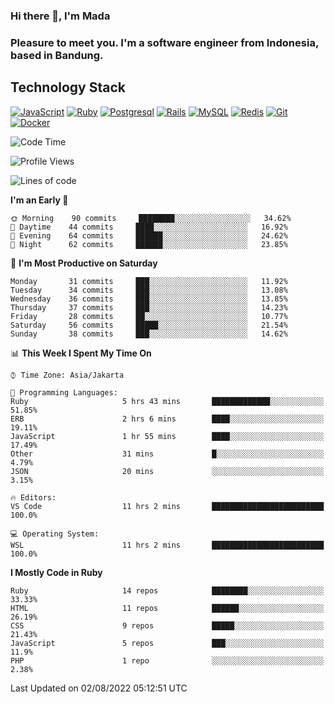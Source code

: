 ### Hi there 👋, I'm Mada
### Pleasure to meet you. I'm a software engineer from Indonesia, based in Bandung.

## Technology Stack

[![JavaScript](https://img.shields.io/badge/-JavaScript-%23F7DF1C?style=flat-square&logo=javascript&logoColor=000000&labelColor=%23F7DF1C&color=%23FFCE5A)](https://www.javascript.com/)
[![Ruby](https://img.shields.io/badge/Ruby-CC342D?style=flat-square&logo=ruby&logoColor=white)](https://www.ruby-lang.org/en/)
[![Postgresql](https://img.shields.io/badge/PostgreSQL-316192?style=flat-square&logo=postgresql&logoColor=ffffff)](https://www.postgresql.org/)
[![Rails](https://img.shields.io/badge/Ruby_on_Rails-CC0000?style=flat-square&logo=ruby-on-rails&logoColor=white)](https://rubyonrails.org/)
[![MySQL](https://img.shields.io/badge/-MySQL-4479A1?style=flat-square&logo=MySQL&logoColor=ffffff)](https://www.mysql.com/)
[![Redis](https://img.shields.io/badge/-Redis-DC382D?style=flat-square&logo=Redis&logoColor=ffffff)](https://redis.io/)
[![Git](https://img.shields.io/badge/-Git-%23F05032?style=flat-square&logo=git&logoColor=%23ffffff)](https://git-scm.com/)
[![Docker](https://img.shields.io/badge/-Docker-2496ED?style=flat-square&logo=docker&logoColor=ffffff)](https://www.docker.com/)
<!--
**madaarya/madaarya** is a ✨ _special_ ✨ repository because its `README.md` (this file) appears on your GitHub profile.

Here are some ideas to get you started:

- 🔭 I’m currently working on ...
- 🌱 I’m currently learning ...
- 👯 I’m looking to collaborate on ...
- 🤔 I’m looking for help with ...
- 💬 Ask me about ...
- 📫 How to reach me: ...
- 😄 Pronouns: ...
- ⚡ Fun fact: ...
-->
<!--START_SECTION:waka-->
![Code Time](http://img.shields.io/badge/Code%20Time-4%2C826%20hrs%2021%20mins-blue)

![Profile Views](http://img.shields.io/badge/Profile%20Views-1-blue)

![Lines of code](https://img.shields.io/badge/From%20Hello%20World%20I%27ve%20Written-1%20Million%20lines%20of%20code-blue)

**I'm an Early 🐤** 

```text
🌞 Morning    90 commits     ████████░░░░░░░░░░░░░░░░░   34.62% 
🌆 Daytime    44 commits     ████░░░░░░░░░░░░░░░░░░░░░   16.92% 
🌃 Evening    64 commits     ██████░░░░░░░░░░░░░░░░░░░   24.62% 
🌙 Night      62 commits     ██████░░░░░░░░░░░░░░░░░░░   23.85%

```
📅 **I'm Most Productive on Saturday** 

```text
Monday       31 commits     ███░░░░░░░░░░░░░░░░░░░░░░   11.92% 
Tuesday      34 commits     ███░░░░░░░░░░░░░░░░░░░░░░   13.08% 
Wednesday    36 commits     ███░░░░░░░░░░░░░░░░░░░░░░   13.85% 
Thursday     37 commits     ███░░░░░░░░░░░░░░░░░░░░░░   14.23% 
Friday       28 commits     ██░░░░░░░░░░░░░░░░░░░░░░░   10.77% 
Saturday     56 commits     █████░░░░░░░░░░░░░░░░░░░░   21.54% 
Sunday       38 commits     ███░░░░░░░░░░░░░░░░░░░░░░   14.62%

```


📊 **This Week I Spent My Time On** 

```text
⌚︎ Time Zone: Asia/Jakarta

💬 Programming Languages: 
Ruby                     5 hrs 43 mins       █████████████░░░░░░░░░░░░   51.85% 
ERB                      2 hrs 6 mins        ████░░░░░░░░░░░░░░░░░░░░░   19.11% 
JavaScript               1 hr 55 mins        ████░░░░░░░░░░░░░░░░░░░░░   17.49% 
Other                    31 mins             █░░░░░░░░░░░░░░░░░░░░░░░░   4.79% 
JSON                     20 mins             ░░░░░░░░░░░░░░░░░░░░░░░░░   3.15%

🔥 Editors: 
VS Code                  11 hrs 2 mins       █████████████████████████   100.0%

💻 Operating System: 
WSL                      11 hrs 2 mins       █████████████████████████   100.0%

```

**I Mostly Code in Ruby** 

```text
Ruby                     14 repos            ████████░░░░░░░░░░░░░░░░░   33.33% 
HTML                     11 repos            ██████░░░░░░░░░░░░░░░░░░░   26.19% 
CSS                      9 repos             █████░░░░░░░░░░░░░░░░░░░░   21.43% 
JavaScript               5 repos             ███░░░░░░░░░░░░░░░░░░░░░░   11.9% 
PHP                      1 repo              ░░░░░░░░░░░░░░░░░░░░░░░░░   2.38%

```



 Last Updated on 02/08/2022 05:12:51 UTC
<!--END_SECTION:waka-->

